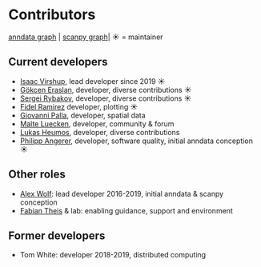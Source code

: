 # Contributors

[anndata graph](https://github.com/scverse/anndata/graphs/contributors>) | [scanpy graph](https://github.com/scverse/scanpy/graphs/contributors)| ☀ = maintainer
## Current developers

- [Isaac Virshup](https://github.com/ivirshup), lead developer since 2019 ☀
- [Gökcen Eraslan](https://twitter.com/gokcen), developer, diverse contributions ☀
- [Sergei Rybakov](https://github.com/Koncopd), developer, diverse contributions ☀
- [Fidel Ramirez](https://github.com/fidelram) developer, plotting ☀
- [Giovanni Palla](https://twitter.com/g_palla1), developer, spatial data
- [Malte Luecken](https://twitter.com/MDLuecken), developer, community & forum
- [Lukas Heumos](https://twitter.com/LukasHeumos), developer, diverse contributions
- [Philipp Angerer](https://github.com/flying-sheep), developer, software quality, initial anndata conception ☀

## Other roles

- [Alex Wolf](https://twitter.com/falexwolf): lead developer 2016-2019, initial anndata & scanpy conception
- [Fabian Theis](https://twitter.com/fabian_theis) & lab: enabling guidance, support and environment

## Former developers

- Tom White: developer 2018-2019, distributed computing
